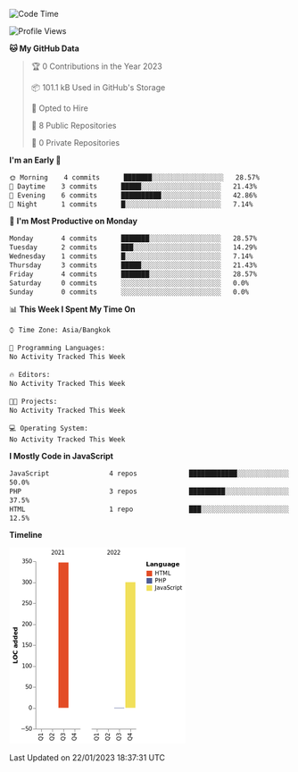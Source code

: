 <!--START_SECTION:waka-->
![Code Time](http://img.shields.io/badge/Code%20Time-13%20hrs%2031%20mins-blue)

![Profile Views](http://img.shields.io/badge/Profile%20Views-0-blue)

**🐱 My GitHub Data** 

> 🏆 0 Contributions in the Year 2023
 > 
> 📦 101.1 kB Used in GitHub's Storage 
 > 
> 💼 Opted to Hire
 > 
> 📜 8 Public Repositories 
 > 
> 🔑 0 Private Repositories  
 > 
**I'm an Early 🐤** 

```text
🌞 Morning    4 commits      ███████░░░░░░░░░░░░░░░░░░   28.57% 
🌆 Daytime    3 commits      █████░░░░░░░░░░░░░░░░░░░░   21.43% 
🌃 Evening    6 commits      ██████████░░░░░░░░░░░░░░░   42.86% 
🌙 Night      1 commits      █░░░░░░░░░░░░░░░░░░░░░░░░   7.14%

```
📅 **I'm Most Productive on Monday** 

```text
Monday       4 commits      ███████░░░░░░░░░░░░░░░░░░   28.57% 
Tuesday      2 commits      ███░░░░░░░░░░░░░░░░░░░░░░   14.29% 
Wednesday    1 commits      █░░░░░░░░░░░░░░░░░░░░░░░░   7.14% 
Thursday     3 commits      █████░░░░░░░░░░░░░░░░░░░░   21.43% 
Friday       4 commits      ███████░░░░░░░░░░░░░░░░░░   28.57% 
Saturday     0 commits      ░░░░░░░░░░░░░░░░░░░░░░░░░   0.0% 
Sunday       0 commits      ░░░░░░░░░░░░░░░░░░░░░░░░░   0.0%

```


📊 **This Week I Spent My Time On** 

```text
⌚︎ Time Zone: Asia/Bangkok

💬 Programming Languages: 
No Activity Tracked This Week

🔥 Editors: 
No Activity Tracked This Week

🐱‍💻 Projects: 
No Activity Tracked This Week

💻 Operating System: 
No Activity Tracked This Week

```

**I Mostly Code in JavaScript** 

```text
JavaScript               4 repos             ████████████░░░░░░░░░░░░░   50.0% 
PHP                      3 repos             █████████░░░░░░░░░░░░░░░░   37.5% 
HTML                     1 repo              ███░░░░░░░░░░░░░░░░░░░░░░   12.5%

```


**Timeline**

![Chart not found](https://raw.githubusercontent.com/nahcettolrahc/nahcettolrahc/main/charts/bar_graph.png) 


 Last Updated on 22/01/2023 18:37:31 UTC
<!--END_SECTION:waka-->
